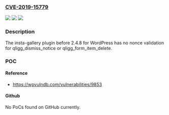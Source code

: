### [CVE-2019-15779](https://cve.mitre.org/cgi-bin/cvename.cgi?name=CVE-2019-15779)
![](https://img.shields.io/static/v1?label=Product&message=n%2Fa&color=blue)
![](https://img.shields.io/static/v1?label=Version&message=n%2Fa&color=blue)
![](https://img.shields.io/static/v1?label=Vulnerability&message=n%2Fa&color=brighgreen)

### Description

The insta-gallery plugin before 2.4.8 for WordPress has no nonce validation for qligg_dismiss_notice or qligg_form_item_delete.

### POC

#### Reference
- https://wpvulndb.com/vulnerabilities/9853

#### Github
No PoCs found on GitHub currently.

